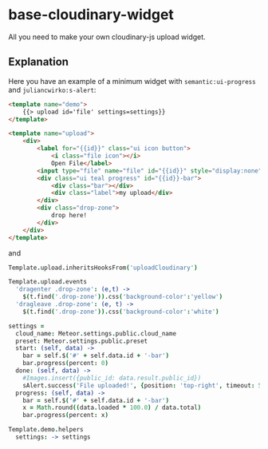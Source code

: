 base-cloudinary-widget
======================
All you need to make your own cloudinary-js upload widget.

Explanation
-----------
Here you have an example of a minimum widget with ```semantic:ui-progress``` and ```juliancwirko:s-alert```:

```html
<template name="demo">
    {{> upload id='file' settings=settings}}
</template>

<template name="upload">
    <div>
        <label for="{{id}}" class="ui icon button">
            <i class="file icon"></i>
            Open File</label>
        <input type="file" name="file" id="{{id}}" style="display:none">
        <div class="ui teal progress" id="{{id}}-bar">
            <div class="bar"></div>
            <div class="label">my upload</div>
        </div>
        <div class="drop-zone">
            drop here!
        </div>
    </div>
</template>
```

and

```coffee
Template.upload.inheritsHooksFrom('uploadCloudinary')

Template.upload.events
  'dragenter .drop-zone': (e,t) ->
    $(t.find('.drop-zone')).css('background-color':'yellow')
  'dragleave .drop-zone': (e, t) ->
    $(t.find('.drop-zone')).css('background-color':'white')

settings =
  cloud_name: Meteor.settings.public.cloud_name
  preset: Meteor.settings.public.preset
  start: (self, data) ->
    bar = self.$('#' + self.data.id + '-bar')
    bar.progress(percent: 0)
  done: (self, data) ->
    #Images.insert({public_id: data.result.public_id})
    sAlert.success('File uploaded!', {position: 'top-right', timeout: 5000})
  progress: (self, data) ->
    bar = self.$('#' + self.data.id + '-bar')
    x = Math.round((data.loaded * 100.0) / data.total)
    bar.progress(percent: x)

Template.demo.helpers
  settings: -> settings
```